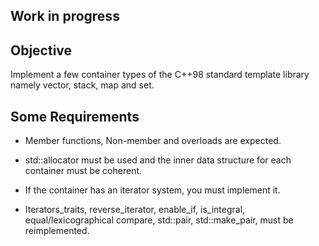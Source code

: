 ## Work in progress

## Objective
Implement a few container types of the C++98 standard template library
  namely vector, stack, map and set.

## Some Requirements

  * Member functions, Non-member and overloads are expected.
 
  * std::allocator must be used and the inner data structure for each container must be coherent.
 
  * If the container has an iterator system, you must implement it.
 
  * Iterators_traits, reverse_iterator, enable_if, is_integral, 
      equal/lexicographical compare, std::pair, std::make_pair, must be reimplemented. 
